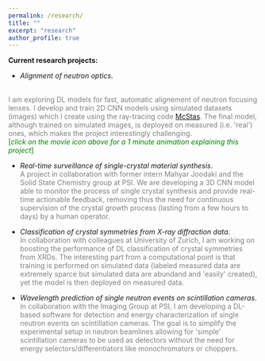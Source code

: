 ```yaml
---
permalink: /research/
title: ""
excerpt: "research"
author_profile: true
---
```




**Current research projects:** 


- _Alignment of neutron optics_.  [<i class="fas fa-fw fa-video" aria-hidden="true"></i>](https://drive.google.com/file/d/14YZKxwzTCA2Qw2MnRpMon2S01l2rFRu6/view?usp=sharing 'short intro movie on neutron optics alignment with DL')
<!-- [<i class="fas fa-fw fa-video" aria-hidden="true"></i>]({% link _pages/adl_movie.md %}) -->
<br> <span style="color:gray">I am exploring DL models for fast, automatic alignement of neutron focusing lenses. 
I develop and train 2D CNN models using simulated datasets (images) which I create using the ray-tracing code <a href="https://www.mcstas.org">McStas</a>.
The final model, although trained on simulated images, is deployed on measured (i.e. 'real') ones, which makes the project interestingly challenging.</span>
<br><span style="color:green">[_click on the movie icon above for a 1 minute animation explaining this project_]</span>

- _Real-time surveillance of single-crystal material synthesis_.<br>
<span style="color:gray"> A project in collaboration with former intern Mahyar Joodaki and the Solid State Chemistry group at PSI. We are developing a 3D CNN model able to  monitor the process of single crystal synthesis and provide real-time actionable feedback, removing thus the need for continuous supervision of the crystal growth process (lasting from a few hours to days) by a human operator. </span>

- _Classification of crystal symmetries  from X-ray diffraction data_. <br>
<span style="color:gray">In collaboration with colleagues at University of Zurich, I am working on boosting the performance of DL classification of crystal symmetries  from XRDs.
The interesting part from a computational point is that training is performed on simulated data (labeled measured data are extremely sparce but simulated data are abundand and 'easily' created), yet the model is then deployed on measured data.</span> 


- _Wavelength prediction of single neutron events on scintillation cameras_.<br>
<span style="color:gray">In collaboration with the Imaging Group at PSI, I am developing a DL-based software for detection and energy characterization of single neutron events on scintillation cameras. The goal is to simplify the experimental setup in neutron beamlines allowing for 'simple' scintillation cameras to be used as detectors without the need for energy selectors/differentiators like monochromators or choppers.</span>


 



